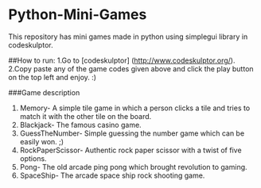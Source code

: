 # Python-Mini-Games
This repository has mini games made in python using simplegui library in codeskulptor.

##How to run:
1.Go to [codeskulptor] (http://www.codeskulptor.org/).<br>
2.Copy paste any of the game codes given above and click the play button on the top left and enjoy. :)

###Game description 
1. Memory- A simple tile game in which a person clicks a tile and tries to match it with the other tile on the board.<br>
2. Blackjack- The famous casino game.<br>
3. GuessTheNumber- Simple guessing the number game which can be easily won. ;)<br>
4. RockPaperScissor- Authentic rock paper scissor with a twist of five options.<br>
5. Pong- The old arcade ping pong which brought revolution to gaming.
6. SpaceShip- The arcade space ship rock shooting game.

